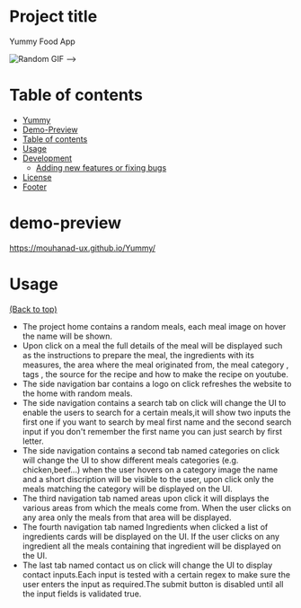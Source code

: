 # Project title
Yummy Food App


![Random GIF](https://media.giphy.com/media/ZVik7pBtu9dNS/giphy.gif) -->

# Table of contents

<!-- After you have introduced your project, it is a good idea to add a **Table of contents** or **TOC** as **cool** people say it. This would make it easier for people to navigate through your README and find exactly what they are looking for.

Here is a sample TOC(*wow! such cool!*) that is actually the TOC for this README. -->
- [Yummy](#project-title)
- [Demo-Preview](#demo-preview)
- [Table of contents](#table-of-contents)
- [Usage](#usage)
- [Development](#development)
    - [Adding new features or fixing bugs](#adding-new-features-or-fixing-bugs)
- [License](#license)
- [Footer](#footer)


# demo-preview
https://mouhanad-ux.github.io/Yummy/


# Usage
[(Back to top)](#project-title)
- The project home contains a random meals, each meal image on hover the name will be shown.
- Upon click on a meal the full details of the meal will be displayed such as the instructions to prepare the meal, the ingredients with its measures, the area where the meal originated from, the meal category , tags , the source for the recipe and how to make the recipe on youtube.
- The side navigation bar contains a logo on click refreshes the website to the home with random meals.
- The side navigation contains a search tab on click will change the UI to enable the users to search for a certain meals,it will show two inputs the first one if you want to search by meal first name and the second search input if you don't remember the first name you can just search by first letter.
- The side navigation contains a second tab named categories on click will change the UI to show different meals categories (e.g. chicken,beef...) when the user hovers on a category image the name and a short discription will be visible to the user, upon click only the meals matching the category will be displayed on the UI.
- The third navigation tab named areas upon click it will displays the various areas from which the meals come from. When the user clicks on any area only the meals from that area will be displayed.
- The fourth navigation tab named Ingredients when clicked a list of ingredients cards will be displayed on the UI. If the user clicks on any ingredient all the meals containing  that ingredient will be displayed on the UI.
- The last tab named contact us on click will change the UI to display contact inputs.Each input is tested with a certain regex to make sure the user enters the input as required.The submit button is disabled until all the  input fields is validated true.
